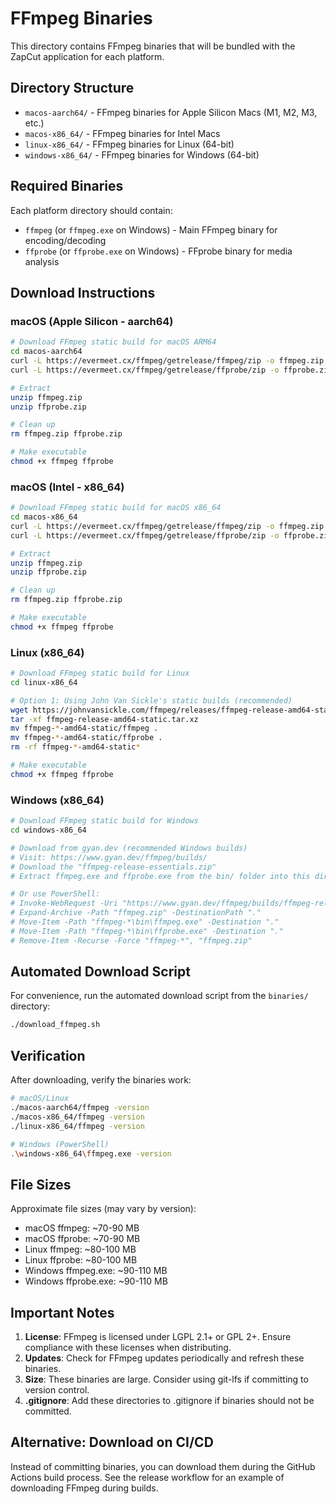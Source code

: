 # FFmpeg Binaries

This directory contains FFmpeg binaries that will be bundled with the ZapCut application for each platform.

## Directory Structure

- `macos-aarch64/` - FFmpeg binaries for Apple Silicon Macs (M1, M2, M3, etc.)
- `macos-x86_64/` - FFmpeg binaries for Intel Macs
- `linux-x86_64/` - FFmpeg binaries for Linux (64-bit)
- `windows-x86_64/` - FFmpeg binaries for Windows (64-bit)

## Required Binaries

Each platform directory should contain:
- `ffmpeg` (or `ffmpeg.exe` on Windows) - Main FFmpeg binary for encoding/decoding
- `ffprobe` (or `ffprobe.exe` on Windows) - FFprobe binary for media analysis

## Download Instructions

### macOS (Apple Silicon - aarch64)

```bash
# Download FFmpeg static build for macOS ARM64
cd macos-aarch64
curl -L https://evermeet.cx/ffmpeg/getrelease/ffmpeg/zip -o ffmpeg.zip
curl -L https://evermeet.cx/ffmpeg/getrelease/ffprobe/zip -o ffprobe.zip

# Extract
unzip ffmpeg.zip
unzip ffprobe.zip

# Clean up
rm ffmpeg.zip ffprobe.zip

# Make executable
chmod +x ffmpeg ffprobe
```

### macOS (Intel - x86_64)

```bash
# Download FFmpeg static build for macOS x86_64
cd macos-x86_64
curl -L https://evermeet.cx/ffmpeg/getrelease/ffmpeg/zip -o ffmpeg.zip
curl -L https://evermeet.cx/ffmpeg/getrelease/ffprobe/zip -o ffprobe.zip

# Extract
unzip ffmpeg.zip
unzip ffprobe.zip

# Clean up
rm ffmpeg.zip ffprobe.zip

# Make executable
chmod +x ffmpeg ffprobe
```

### Linux (x86_64)

```bash
# Download FFmpeg static build for Linux
cd linux-x86_64

# Option 1: Using John Van Sickle's static builds (recommended)
wget https://johnvansickle.com/ffmpeg/releases/ffmpeg-release-amd64-static.tar.xz
tar -xf ffmpeg-release-amd64-static.tar.xz
mv ffmpeg-*-amd64-static/ffmpeg .
mv ffmpeg-*-amd64-static/ffprobe .
rm -rf ffmpeg-*-amd64-static*

# Make executable
chmod +x ffmpeg ffprobe
```

### Windows (x86_64)

```bash
# Download FFmpeg static build for Windows
cd windows-x86_64

# Download from gyan.dev (recommended Windows builds)
# Visit: https://www.gyan.dev/ffmpeg/builds/
# Download the "ffmpeg-release-essentials.zip"
# Extract ffmpeg.exe and ffprobe.exe from the bin/ folder into this directory

# Or use PowerShell:
# Invoke-WebRequest -Uri "https://www.gyan.dev/ffmpeg/builds/ffmpeg-release-essentials.zip" -OutFile "ffmpeg.zip"
# Expand-Archive -Path "ffmpeg.zip" -DestinationPath "."
# Move-Item -Path "ffmpeg-*\bin\ffmpeg.exe" -Destination "."
# Move-Item -Path "ffmpeg-*\bin\ffprobe.exe" -Destination "."
# Remove-Item -Recurse -Force "ffmpeg-*", "ffmpeg.zip"
```

## Automated Download Script

For convenience, run the automated download script from the `binaries/` directory:

```bash
./download_ffmpeg.sh
```

## Verification

After downloading, verify the binaries work:

```bash
# macOS/Linux
./macos-aarch64/ffmpeg -version
./macos-x86_64/ffmpeg -version
./linux-x86_64/ffmpeg -version

# Windows (PowerShell)
.\windows-x86_64\ffmpeg.exe -version
```

## File Sizes

Approximate file sizes (may vary by version):
- macOS ffmpeg: ~70-90 MB
- macOS ffprobe: ~70-90 MB
- Linux ffmpeg: ~80-100 MB
- Linux ffprobe: ~80-100 MB
- Windows ffmpeg.exe: ~90-110 MB
- Windows ffprobe.exe: ~90-110 MB

## Important Notes

1. **License**: FFmpeg is licensed under LGPL 2.1+ or GPL 2+. Ensure compliance with these licenses when distributing.
2. **Updates**: Check for FFmpeg updates periodically and refresh these binaries.
3. **Size**: These binaries are large. Consider using git-lfs if committing to version control.
4. **.gitignore**: Add these directories to .gitignore if binaries should not be committed.

## Alternative: Download on CI/CD

Instead of committing binaries, you can download them during the GitHub Actions build process. See the release workflow for an example of downloading FFmpeg during builds.

